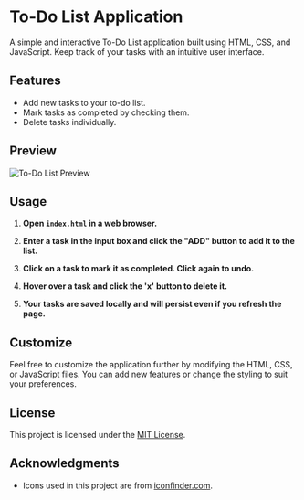 # To-Do List Application

A simple and interactive To-Do List application built using HTML, CSS, and JavaScript. Keep track of your tasks with an intuitive user interface.

## Features

- Add new tasks to your to-do list.
- Mark tasks as completed by checking them.
- Delete tasks individually.

## Preview

![To-Do List Preview](preview.png)

## Usage

1. **Open `index.html` in a web browser.**

2. **Enter a task in the input box and click the "ADD" button to add it to the list.**

3. **Click on a task to mark it as completed. Click again to undo.**

4. **Hover over a task and click the 'x' button to delete it.**

5. **Your tasks are saved locally and will persist even if you refresh the page.**

## Customize

Feel free to customize the application further by modifying the HTML, CSS, or JavaScript files. You can add new features or change the styling to suit your preferences.

## License

This project is licensed under the [MIT License](LICENSE).

## Acknowledgments

- Icons used in this project are from [iconfinder.com](https://www.iconfinder.com/).
